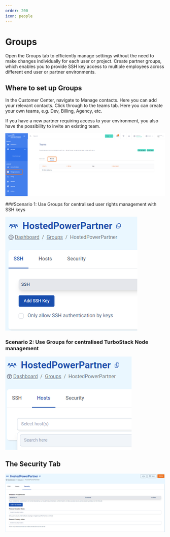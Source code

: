 ```yaml
---
order: 200
icon: people
---
```


# Groups

Open the Groups tab to efficiently manage settings without the need to make changes individually for each user or project. Create partner groups, which enables you to provide SSH key access to multiple employees across different end user or partner environments.

## Where to set up Groups
In the Customer Center, navigate to Manage contacts. Here you can add your relevant contacts. 
Click through to the teams tab. Here you can create your own teams, e.g. Dev, Billing, Agency, etc.

If you have a new partner requiring access to your environment, you also have the possibility to invite an existing team. 

![CreateTeams](../img/turbostackapp/groups/ManageContacts.png)

###Scenario 1: Use Groups for centralised user rights management with SSH keys

![SSHTab](../img/turbostackapp/groups/SSHTab.png)

### Scenario 2: Use Groups for centralised TurboStack Node management 

![HostsTab](../img/turbostackapp/groups/HostsTab.png)

## The Security Tab

![HostsTab](../img/turbostackapp/groups/SecurityTab.png)
